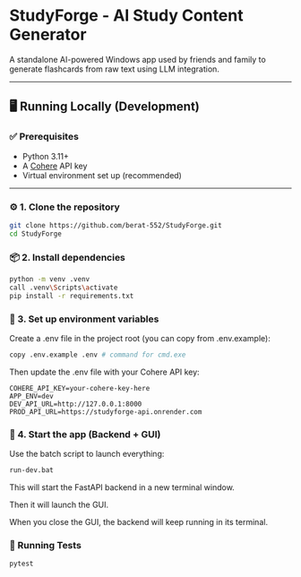 ﻿# StudyForge - AI Study Content Generator

A standalone AI-powered Windows app used by friends and family to generate flashcards from raw text using LLM integration.

---

## 🖥️ Running Locally (Development)

### ✅ Prerequisites

- Python 3.11+
- A [Cohere](https://cohere.com/) API key
- Virtual environment set up (recommended)

---

### ⚙️ 1. Clone the repository

```bash
git clone https://github.com/berat-552/StudyForge.git
cd StudyForge
```

### 📦 2. Install dependencies
```bash
python -m venv .venv
call .venv\Scripts\activate
pip install -r requirements.txt
```

### 🔑 3. Set up environment variables
Create a .env file in the project root (you can copy from .env.example):

```bash
copy .env.example .env # command for cmd.exe
```

Then update the .env file with your Cohere API key:

```env
COHERE_API_KEY=your-cohere-key-here
APP_ENV=dev
DEV_API_URL=http://127.0.0.1:8000
PROD_API_URL=https://studyforge-api.onrender.com
```

### 🚀 4. Start the app (Backend + GUI)
Use the batch script to launch everything:

```bash
run-dev.bat
```
This will start the FastAPI backend in a new terminal window. 

Then it will launch the GUI.

When you close the GUI, the backend will keep running in its terminal.

### 🧪 Running Tests
```bash
pytest
```
